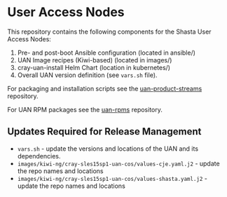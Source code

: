 # User Access Nodes

This repository contains the following components for the Shasta User Access Nodes:

  1. Pre- and post-boot Ansible configuration (located in ansible/)
  2. UAN Image recipes (Kiwi-based) (located in images/)
  3. cray-uan-install Helm Chart (location in kubernetes/)
  4. Overall UAN version definition (see `vars.sh` file).

For packaging and installation scripts see the [uan-product-streams](https://stash.us.cray.com/projects/SCMS/repos/uan-product-stream/browse) repository.

For UAN RPM packages see the [uan-rpms](https://stash.us.cray.com/projects/SCMS/repos/uan-rpms/browse) repository.

## Updates Required for Release Management

* `vars.sh` - update the versions and locations of the UAN and its dependencies.
* `images/kiwi-ng/cray-sles15sp1-uan-cos/values-cje.yaml.j2` - update the repo names and locations
* `images/kiwi-ng/cray-sles15sp1-uan-cos/values-shasta.yaml.j2` - update the repo names and locations
